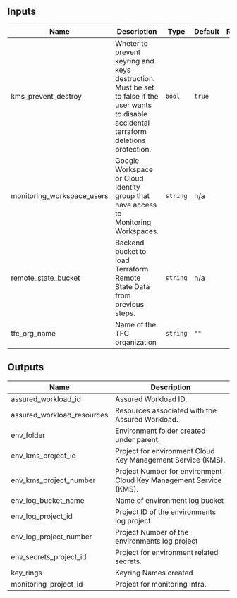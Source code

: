 <!-- BEGINNING OF PRE-COMMIT-TERRAFORM DOCS HOOK -->
## Inputs

| Name | Description | Type | Default | Required |
|------|-------------|------|---------|:--------:|
| kms\_prevent\_destroy | Wheter to prevent keyring and keys destruction. Must be set to false if the user wants to disable accidental terraform deletions protection. | `bool` | `true` | no |
| monitoring\_workspace\_users | Google Workspace or Cloud Identity group that have access to Monitoring Workspaces. | `string` | n/a | yes |
| remote\_state\_bucket | Backend bucket to load Terraform Remote State Data from previous steps. | `string` | n/a | yes |
| tfc\_org\_name | Name of the TFC organization | `string` | `""` | no |

## Outputs

| Name | Description |
|------|-------------|
| assured\_workload\_id | Assured Workload ID. |
| assured\_workload\_resources | Resources associated with the Assured Workload. |
| env\_folder | Environment folder created under parent. |
| env\_kms\_project\_id | Project for environment Cloud Key Management Service (KMS). |
| env\_kms\_project\_number | Project Number for environment Cloud Key Management Service (KMS). |
| env\_log\_bucket\_name | Name of environment log bucket |
| env\_log\_project\_id | Project ID of the environments log project |
| env\_log\_project\_number | Project Number of the environments log project |
| env\_secrets\_project\_id | Project for environment related secrets. |
| key\_rings | Keyring Names created |
| monitoring\_project\_id | Project for monitoring infra. |

<!-- END OF PRE-COMMIT-TERRAFORM DOCS HOOK -->
